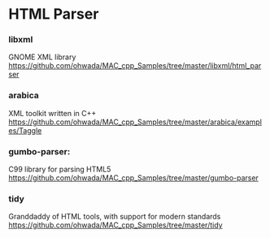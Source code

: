 HTML Parser
===============


### libxml
GNOME XML library <br/>
https://github.com/ohwada/MAC_cpp_Samples/tree/master/libxml/html_parser <br/>

### arabica
XML toolkit written in C++ <br/>
https://github.com/ohwada/MAC_cpp_Samples/tree/master/arabica/examples/Taggle <br/>

### gumbo-parser:
C99 library for parsing HTML5 <br/>
https://github.com/ohwada/MAC_cpp_Samples/tree/master/gumbo-parser <br/>

### tidy
Granddaddy of HTML tools, with support for modern standards <br/>
https://github.com/ohwada/MAC_cpp_Samples/tree/master/tidy <br/>


